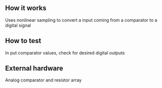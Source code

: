 <!---

This file is used to generate your project datasheet. Please fill in the information below and delete any unused
sections.

You can also include images in this folder and reference them in the markdown. Each image must be less than
512 kb in size, and the combined size of all images must be less than 1 MB.
-->

## How it works

Uses nonlinear sampling to convert a input coming from a comparator to a digital signal
## How to test

In put comparator values, check for desired digital outputs

## External hardware

Analog comparator and resistor array
